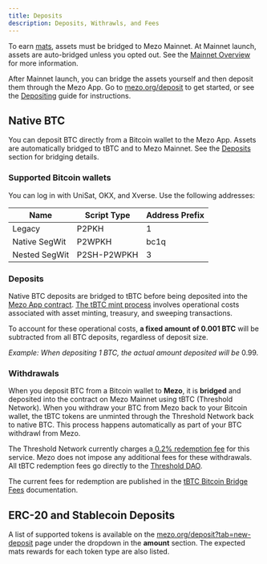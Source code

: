 ```yaml
---
title: Deposits
description: Deposits, Withrawls, and Fees
---
```


To earn [mats](./mats.md), assets must be bridged to Mezo Mainnet. At Mainnet launch, assets are auto-bridged unless you opted out. See the [Mainnet Overview](./index.md) for more information.

After Mainnet launch, you can bridge the assets yourself and then deposit them through the Mezo App. Go to [mezo.org/deposit](https://mezo.org/deposit) to get started, or see the [Depositing](/docs/users/getting-started/depositing) guide for instructions.

## Native BTC

You can deposit BTC directly from a Bitcoin wallet to the Mezo App. Assets are automatically bridged to tBTC and to Mezo Mainnet. See the [Deposits](#deposits) section for bridging details.

### Supported Bitcoin wallets

You can log in with UniSat, OKX, and Xverse. Use the following addresses:

| Name           | Script Type | Address Prefix |
| -------------- | ----------- | -------------- |
| Legacy         | P2PKH       | 1              |
| Native SegWit  | P2WPKH      | bc1q           |
| Nested SegWit  | P2SH-P2WPKH | 3              |

### Deposits

Native BTC deposits are bridged to tBTC before being deposited into the [Mezo App contract](/docs/users/resources/contracts-and-btc-custody). [The tBTC mint process](/docs/users/concepts/bitcoin-on-mezo/tbtc/guide) involves operational costs associated with asset minting, treasury, and sweeping transactions.

To account for these operational costs, **a fixed amount of 0.001 BTC** will be subtracted from all BTC deposits, regardless of deposit size.

_Example: When depositing 1 BTC, the actual amount deposited will be_ 0.99.

### Withdrawals

When you deposit BTC from a Bitcoin wallet to **Mezo**, it is **bridged** and deposited into the contract on Mezo Mainnet using tBTC (Threshold Network). When you withdraw your BTC from Mezo back to your Bitcoin wallet, the tBTC tokens are unminted through the Threshold Network back to native BTC. This process happens automatically as part of your BTC withdrawl from Mezo.

The Threshold Network currently charges a[ 0.2% redemption fee](https://docs.threshold.network/applications/tbtc-v2/fees) for this service. Mezo does not impose any additional fees for these withdrawals. All tBTC redemption fees go directly to the [Threshold DAO](https://threshold.network/).

The current fees for redemption are published in the [tBTC Bitcoin Bridge Fees](https://docs.threshold.network/applications/tbtc-v2/fees) documentation.

## ERC-20 and Stablecoin Deposits

A list of supported tokens is available on the [mezo.org/deposit?tab=new-deposit](https://mezo.org/deposit?tab=new-deposit) page under the dropdown in the **amount** section. The expected mats rewards for each token type are also listed.
